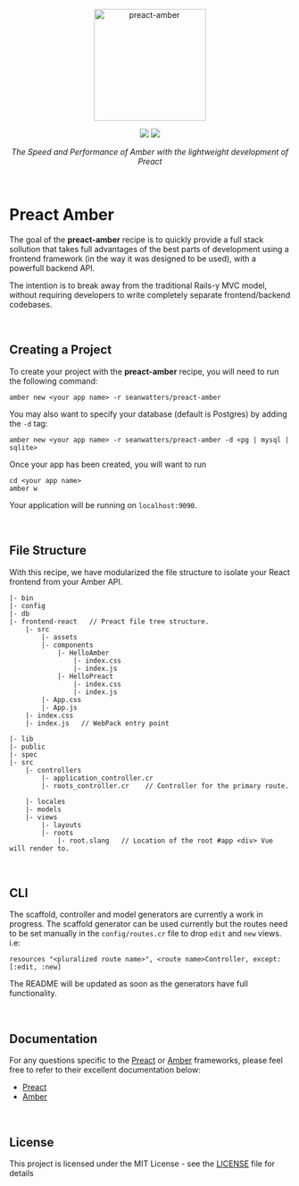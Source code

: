 <p align="center">
    <img src="https://camo.githubusercontent.com/cf97a693e2ca4e2736477c7d517a60a9cf1b6038/68747470733a2f2f7365616e776174746572732e696f2f696d616765732f7072656163742d616d6265722e706e67" alt="preact-amber" data-canonical-src="https://seanwatters.io/images/preact-amber.png" height="200">
</p>

<p align="center">
    <a href="https://amberframework.org/"><img src="https://img.shields.io/badge/using-amber_framework-lightgrey.svg" ></a>
    <a href="https://opensource.org/licenses/MIT"><img src="https://img.shields.io/badge/License-MIT-purple.svg" ></a>
</p>

<p align="center">
    <i>The Speed and Performance of Amber with the lightweight development of Preact</i>
</p>

<br>

# Preact Amber

The goal of the **preact-amber** recipe is to quickly provide a full stack sollution that takes full advantages of the best parts of development using a frontend framework (in the way it was designed to be used), with a powerfull backend API.

The intention is to break away from the traditional Rails-y MVC model, without requiring developers to write completely separate frontend/backend codebases.

<br>

## Creating a Project

To create your project with the **preact-amber** recipe, you will need to run the following command:

```
amber new <your app name> -r seanwatters/preact-amber
```

You may also want to specify your database (default is Postgres) by adding the `-d` tag:

```
amber new <your app name> -r seanwatters/preact-amber -d <pg | mysql | sqlite>
```

Once your app has been created, you will want to run

```
cd <your app name>
amber w
```

Your application will be running on `localhost:9090`.

<br>

## File Structure

With this recipe, we have modularized the file structure to isolate your React frontend from your Amber API.

```
|- bin
|- config
|- db
|- frontend-react   // Preact file tree structure.
    |- src
        |- assets
        |- components
            |- HelloAmber
                |- index.css
                |- index.js
            |- HelloPreact
                |- index.css
                |- index.js
        |- App.css
        |- App.js
    |- index.css
    |- index.js   // WebPack entry point

|- lib
|- public
|- spec
|- src
    |- controllers
        |- application_controller.cr
        |- roots_controller.cr    // Controller for the primary route.

    |- locales
    |- models
    |- views
        |- layouts
        |- roots
            |- root.slang   // Location of the root #app <div> Vue will render to.

```

<br>

## CLI

The scaffold, controller and model generators are currently a work in progress. The scaffold generator can be used currently but the routes need to be set manually in the `config/routes.cr` file to drop `edit` and `new` views. i.e:

```
resources "<pluralized route name>", <route name>Controller, except: [:edit, :new]
```

The README will be updated as soon as the generators have full functionality.

<br>

## Documentation

For any questions specific to the [Preact](https://preactjs.com/) or [Amber](https://amberframework.org/) frameworks, please feel free to refer to their excellent documentation below:

* [Preact](https://preactjs.com/guide/v10/getting-started)
* [Amber](https://docs.amberframework.org/amber/)

<br>

## License

This project is licensed under the MIT License - see the [LICENSE](LICENSE) file for details
